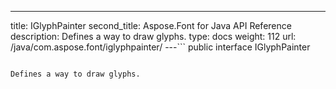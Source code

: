 ---
title: IGlyphPainter
second_title: Aspose.Font for Java API Reference
description: Defines a way to draw glyphs.
type: docs
weight: 112
url: /java/com.aspose.font/iglyphpainter/
---```
public interface IGlyphPainter
```

Defines a way to draw glyphs.
